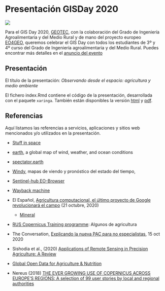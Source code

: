 # Presentación GISDay 2020


![](https://www.uji.es/com/agenda/2020/11/18/GIS-day/GISday2020.jpg?1604565997306)


Para el GIS Day 2020, [GEOTEC](http://geotec.uji.es/), con la colaboración del Grado de Ingeniería Agroalimentaria y del Medio Rural y de mano del proyecto europeo [EO4GEO](http://www.eo4geo.eu), queremos celebrar el GIS Day con todos los estudiantes de 3º y 4º curso del Grado de Ingeniería agroalimentaria y del Medio Rural. Puedes encontrar más detalles en el [anuncio del evento](https://www.uji.es/com/agenda/2020/11/18/GIS-day/) 

## Presentación

El título de la presentación: *Observando desde el espacio: agricultura y medio ambiente*

El fichero index.Rmd contiene el código de la presentación, desarrollada con el paquete `xaringa`. También están disponibles la versión [html]() y [pdf]().

## Referencias

Aquí listamos las referencias a servicios, aplicaciones y sitios web mencionados y/o utilizados en la presentación.


* [Stuff in space](http://stuffin.space/)

* [earth](https://earth.nullschool.net/), a global map of wind, weather, and ocean conditions

* [spectator.earth](https://app.spectator.earth/)

* [Windy](https://www.windy.com/), mapas de viendo y pronóstico del estado del tiempo, 

* [Sentinel-hub EO-Browser](https://apps.sentinel-hub.com/eo-browser/)

* [Wayback machine](https://livingatlas.arcgis.com/wayback/?ext=-0.13641,39.91525,0.06101,40.03233&active=119)

* El Español, [Agricultura computacional, el último proyecto de Google revolucionará el campo](https://www.elespanol.com/omicrono/tecnologia/20201021/agricultura-computacional-ultimo-proyecto-google-revolucionara-campo/529697524_0.html) (21 octubre, 2020)
  * [Mineral](https://x.company/projects/mineral/)

* [RUS Copernicus Training programme](https://www.youtube.com/channel/UCB01WjameYMvL7-XfI8vRIA/videos): Algunos de agricultura

* The Conversation, [Explicando la nueva PAC para no especialistas](https://theconversation.com/explicando-la-nueva-pac-para-no-especialistas-147654), 15 oct 2020

* Sishodia et al., (2020) [Applications of Remote Sensing in Precision Agriculture: A Review](https://www.mdpi.com/2072-4292/12/19/3136)

* [Global Open Data for Agriculture & Nutrition](https://www.godan.info/)

* Nereus (2018) [THE EVER GROWING USE OF COPERNICUS ACROSS EUROPE’S REGIONS: A selection of 99 user stories by local and regional authorities](http://esamultimedia.esa.int/docs/EarthObservation/copernicus4regions_2018.pdf)

